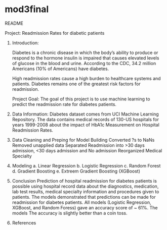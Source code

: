 # mod3final
README

Project: Readmission Rates for diabetic patients

1. Introduction: 

    Diabetes is a chronic disease in which the body’s ability to produce or respond to the hormone insulin is impaired that causes elevated levels of glucose in the blood and urine. According to the CDC, 34.2 million Americans (10% of Americans) have diabetes.

    High readmission rates cause a high burden to healthcare systems and patients. Diabetes remains one of the greatest risk factors for readmission.

    Project Goal: The goal of this project is to use machine learning to predict the readmission rate for diabetes patients.

2. Data Information: 
    Diabetes dataset comes from UCI Machine Learning Repository. The data contains medical records of 130-US hospitals for years 1999-2008 about the impact of HbA1c Measurement on Hospital Readmission Rates. 
    
3. Data Cleaning and Preping for Model Building
Converted ?s to NaNs
Removed unapplied data
Separated Readmission into >30 days admission, <30 days admission and No admission
Reorganized Medical Specialty

4. Modeling
    a. Linear Regression
    b. Logistic Regression
    c. Random Forest
    d. Gradient Boosting
    e. Extreem Gradient Boosting (XGBoost)

5. Conclusion
    Prediction of hospital readmission for diabetes patients is possible using hospital record data about the diagnostics, medication, lab test results, medical specialty information and procedures given to patients. The models demonstrated that predictions can be made for readmission for diabetes patients. All models (Logistic Regression, XGBoost, and Random Foress) gave an accuracy score of ~ 61%. The models The accuracy is slightly better than a coin toss.
    
6. References



